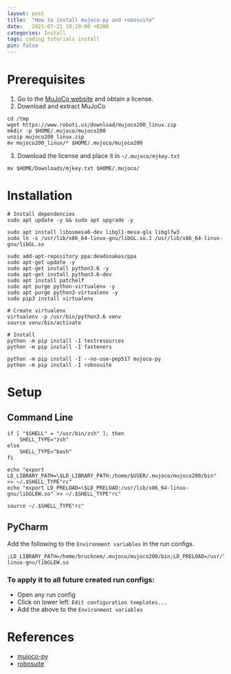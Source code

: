 ```yaml
---
layout: post
title:  "How to install mujoco-py and robosuite"
date:   2021-07-21 10:20:00 +0200
categories: Install
tags: coding tutorials install
pin: false
---
```


# Prerequisites

1. Go to the [MuJoCo website](https://www.roboti.us/license.html) and obtain a license.
2. Download and extract MuJoCo

```shell
cd /tmp
wget https://www.roboti.us/download/mujoco200_linux.zip
mkdir -p $HOME/.mujoco/mujoco200
unzip mujoco200_linux.zip
mv mujoco200_linux/* $HOME/.mujoco/mujoco200
```
3. Download the license and place it in `~/.mujoco/mjkey.txt`

```shell
mv $HOME/Downloads/mjkey.txt $HOME/.mujoco/
```

# Installation

```shell
# Install dependencies
sudo apt update -y && sudo apt upgrade -y

sudo apt install libosmesa6-dev libgl1-mesa-glx libglfw3
sudo ln -s /usr/lib/x86_64-linux-gnu/libGL.so.1 /usr/lib/x86_64-linux-gnu/libGL.so

sudo add-apt-repository ppa:deadsnakes/ppa
sudo apt-get update -y
sudo apt-get install python3.6 -y
sudo apt-get install python3.6-dev  
sudo apt install patchelf
sudo apt purge python-virtualenv -y
sudo apt purge python3-virtualenv -y
sudo pip3 install virtualenv 

# Create virtualenv
virtualenv -p /usr/bin/python3.6 venv
source venv/bin/activate

# Install 
python -m pip install -I testresources
python -m pip install -I fasteners

python -m pip install -I --no-use-pep517 mujoco-py
python -m pip install -I robosuite
```

# Setup

## Command Line
```shell
if [ "$SHELL" = "/usr/bin/zsh" ]; then
    SHELL_TYPE="zsh"
else
    SHELL_TYPE="bash"
fi

echo "export LD_LIBRARY_PATH=\$LD_LIBRARY_PATH:/home/$USER/.mujoco/mujoco200/bin" >> ~/.$SHELL_TYPE"rc"
echo "export LD_PRELOAD=\$LD_PRELOAD:/usr/lib/x86_64-linux-gnu/libGLEW.so" >> ~/.$SHELL_TYPE"rc"

source ~/.$SHELL_TYPE"rc"
```

## PyCharm
Add the following to the `Environment variables` in the run configs.
```
;LD_LIBRARY_PATH=/home/brucknem/.mujoco/mujoco200/bin;LD_PRELOAD=/usr/lib/x86_64-linux-gnu/libGLEW.so
```

### To apply it to all future created run configs:
- Open any run config
- Click on lower left: `Edit configuration templates...`
- Add the above to the `Environment variables`


# References

- [mujoco-py](https://github.com/openai/mujoco-py)
- [robosuite](https://github.com/ARISE-Initiative/robosuite)
